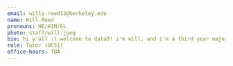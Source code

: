 ```yaml
---
email: willy.reed13@berkeley.edu
name: Will Reed
pronouns: HE/HIM/ÉL
photo: staff/will.jpeg
bio: hi y'all :) welcome to data8! i'm will, and i'm a third year majoring in public health and data science. i'm so excited to get to know y'all this semester - email me at willy.reed13@berkeley.edu if you ever have any questions!
role: Tutor (UCS1)
office-hours: TBA
---
```

